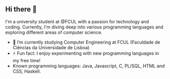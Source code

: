 ## Hi there 👋

I'm a university student at @FCUL with a passion for technology and coding. Currently, I'm diving deep into various programming languages and exploring different areas of computer science.

- 🔭 I’m currently studying Computer Engineering at FCUL (Faculdade de Ciências da Universidade de Lisboa)
- ⚡ Fun fact: I enjoy experimenting with new programming languages in my free time!
- Known programming languages: Java, Javascript, C, PL/SQL, HTML and CSS, Haskell.

<!--
**miguelferreira00/miguelferreira00** is a ✨ _special_ ✨ repository because its `README.md` (this file) appears on your GitHub profile.

Here are some ideas to get you started:

- 🔭 I’m currently working on ...
- 🌱 I’m currently learning ...
- 👯 I’m looking to collaborate on ...
- 🤔 I’m looking for help with ...
- 💬 Ask me about ...
- 📫 How to reach me: ...
- 😄 Pronouns: ...
- ⚡ Fun fact: ...
-->
